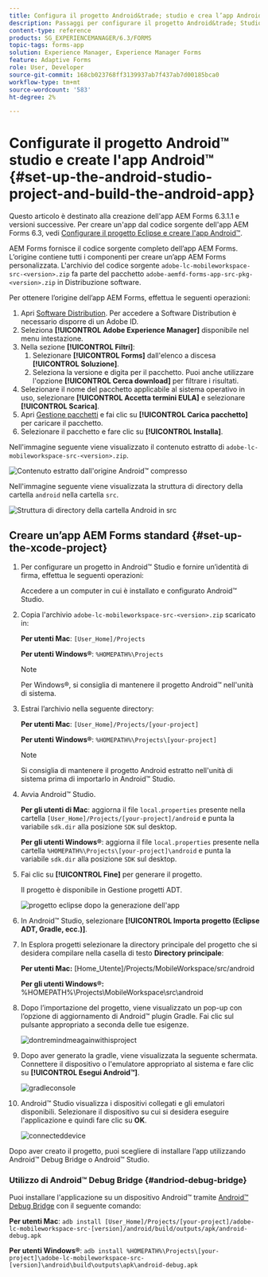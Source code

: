 ```yaml
---
title: Configura il progetto Android&trade; studio e crea l’app Android&trade;
description: Passaggi per configurare il progetto Android&trade; Studio e creare il programma di installazione per l’app Forms Adobe Experience Manager (AEM)
content-type: reference
products: SG_EXPERIENCEMANAGER/6.3/FORMS
topic-tags: forms-app
solution: Experience Manager, Experience Manager Forms
feature: Adaptive Forms
role: User, Developer
source-git-commit: 168cb023768ff3139937ab7f437ab7d00185bca0
workflow-type: tm+mt
source-wordcount: '583'
ht-degree: 2%

---
```


# Configurate il progetto Android™ studio e create l&#39;app Android™ {#set-up-the-android-studio-project-and-build-the-android-app}

Questo articolo è destinato alla creazione dell&#39;app AEM Forms 6.3.1.1 e versioni successive. Per creare un&#39;app dal codice sorgente dell&#39;app AEM Forms 6.3, vedi [Configurare il progetto Eclipse e creare l&#39;app Android™](/help/forms/using/setup-eclipse-project-build-installer.md).

AEM Forms fornisce il codice sorgente completo dell’app AEM Forms. L’origine contiene tutti i componenti per creare un’app AEM Forms personalizzata. L&#39;archivio del codice sorgente `adobe-lc-mobileworkspace-src-<version>.zip` fa parte del pacchetto `adobe-aemfd-forms-app-src-pkg-<version>.zip` in Distribuzione software.

Per ottenere l’origine dell’app AEM Forms, effettua le seguenti operazioni:

1. Apri [Software Distribution](https://experience.adobe.com/downloads). Per accedere a Software Distribution è necessario disporre di un Adobe ID.
1. Seleziona **[!UICONTROL Adobe Experience Manager]** disponibile nel menu intestazione.
1. Nella sezione **[!UICONTROL Filtri]**:
   1. Selezionare **[!UICONTROL Forms]** dall&#39;elenco a discesa **[!UICONTROL Soluzione]**.
   2. Seleziona la versione e digita per il pacchetto. Puoi anche utilizzare l&#39;opzione **[!UICONTROL Cerca download]** per filtrare i risultati.
1. Selezionare il nome del pacchetto applicabile al sistema operativo in uso, selezionare **[!UICONTROL Accetta termini EULA]** e selezionare **[!UICONTROL Scarica]**.
1. Apri [Gestione pacchetti](https://experienceleague.adobe.com/docs/experience-manager-65-lts/administering/contentmanagement/package-manager.html) e fai clic su **[!UICONTROL Carica pacchetto]** per caricare il pacchetto.
1. Selezionare il pacchetto e fare clic su **[!UICONTROL Installa]**.

Nell&#39;immagine seguente viene visualizzato il contenuto estratto di `adobe-lc-mobileworkspace-src-<version>.zip`.

![Contenuto estratto dall&#39;origine Android™ compresso](assets/mws-content-1.png)

Nell&#39;immagine seguente viene visualizzata la struttura di directory della cartella `android` nella cartella `src`.

![Struttura di directory della cartella Android in src](assets/android-folder.png)

## Creare un’app AEM Forms standard {#set-up-the-xcode-project}

1. Per configurare un progetto in Android™ Studio e fornire un’identità di firma, effettua le seguenti operazioni:

   Accedere a un computer in cui è installato e configurato Android™ Studio.

1. Copia l&#39;archivio `adobe-lc-mobileworkspace-src-<version>.zip` scaricato in:

   **Per utenti Mac**: `[User_Home]/Projects`

   **Per utenti Windows®**: `%HOMEPATH%\Projects`

   >[!NOTE]
   >
   >Per Windows®, si consiglia di mantenere il progetto Android™ nell&#39;unità di sistema.

1. Estrai l’archivio nella seguente directory:

   **Per utenti Mac**: `[User_Home]/Projects/[your-project]`

   **Per utenti Windows®**: `%HOMEPATH%\Projects\[your-project]`

   >[!NOTE]
   >
   >Si consiglia di mantenere il progetto Android estratto nell&#39;unità di sistema prima di importarlo in Android™ Studio.

1. Avvia Android™ Studio.

   **Per gli utenti di Mac**: aggiorna il file `local.properties` presente nella cartella `[User_Home]/Projects/[your-project]/android` e punta la variabile `sdk.dir` alla posizione `SDK` sul desktop.

   **Per gli utenti Windows®**: aggiorna il file `local.properties` presente nella cartella `%HOMEPATH%\Projects\[your-project]\android` e punta la variabile `sdk.dir` alla posizione `SDK` sul desktop.

1. Fai clic su **[!UICONTROL Fine]** per generare il progetto.

   Il progetto è disponibile in Gestione progetti ADT.

   ![progetto eclipse dopo la generazione dell&#39;app](assets/eclipsebuildmws.png)

1. In Android™ Studio, selezionare **[!UICONTROL Importa progetto (Eclipse ADT, Gradle, ecc.)]**.
1. In Esplora progetti selezionare la directory principale del progetto che si desidera compilare nella casella di testo **Directory principale**:

   **Per utenti Mac:** [Home_Utente]/Projects/MobileWorkspace/src/android

   **Per gli utenti Windows®:** %HOMEPATH%\Projects\MobileWorkspace\src\android

1. Dopo l’importazione del progetto, viene visualizzato un pop-up con l’opzione di aggiornamento di Android™ plugin Gradle. Fai clic sul pulsante appropriato a seconda delle tue esigenze.

   ![dontremindmeagainwithisproject](assets/dontremindmeagainforthisproject.png)

1. Dopo aver generato la gradle, viene visualizzata la seguente schermata. Connettere il dispositivo o l&#39;emulatore appropriato al sistema e fare clic su **[!UICONTROL Esegui Android™]**.

   ![gradleconsole](assets/gradleconsole.png)

1. Android™ Studio visualizza i dispositivi collegati e gli emulatori disponibili. Selezionare il dispositivo su cui si desidera eseguire l&#39;applicazione e quindi fare clic su **OK**.

   ![connecteddevice](assets/connecteddevice.png)

Dopo aver creato il progetto, puoi scegliere di installare l’app utilizzando Android™ Debug Bridge o Android™ Studio.

### Utilizzo di Android™ Debug Bridge {#andriod-debug-bridge}

Puoi installare l&#39;applicazione su un dispositivo Android™ tramite [Android™ Debug Bridge](https://developer.android.com/tools/adb) con il seguente comando:

**Per utenti Mac**: `adb install [User_Home]/Projects/[your-project]/adobe-lc-mobileworkspace-src-[version]/android/build/outputs/apk/android-debug.apk`

**Per utenti Windows®**: `adb install %HOMEPATH%\Projects\[your-project]\adobe-lc-mobileworkspace-src-[version]\android\build\outputs\apk\android-debug.apk`
